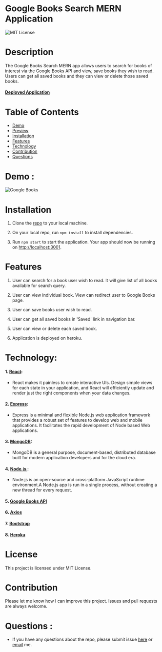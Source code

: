 # Google Books Search MERN Application

![MIT License](https://img.shields.io/badge/license-MIT-green)

# Description

The Google Books Search MERN app allows users to search for books of interest via the Google Books API and view, save books they wish to read. Users can get all saved books and they can view or delete those saved books.

#### **[Deployed Application](https://cartaya1-google-books-search.herokuapp.com/)**

# Table of Contents

* [Demo](#demo)
* [Preview](#application-preview)
* [Installation](#installation)
* [Features](#features)
* [Technology](#technology)
* [Contribution](#contribution)
* [Questions](#Questions)

# Demo : 

![Google Books](client/src/images/GoogleBooksSearch.gif)
<br />

# Installation

1. Clone the [repo](https://github.com/cartaya1/google-books-search-react) to your local machine.

2. On your local repo, run `npm install` to install dependencies.

3. Run `npm start` to start the application. Your app should now be running on <http://localhost:3001>.

# Features

1. User can search for a book user wish to read. It will give list of all books available for search query.

2. User can view individual book. View can redirect user to Google Books page.

3. User can save books user wish to read. 

4. User can get all saved books in 'Saved' link in navigation bar.

5. User can view or delete each saved book.

6. Application is deployed on heroku.

# Technology:

#### 1. [React](https://reactjs.org/):
* React makes it painless to create interactive UIs. Design simple views for each state in your application, and React will efficiently update and render just the right components when your data changes.

#### 2. [Express](https://expressjs.com/):
* Express is a minimal and flexible Node.js web application framework that provides a robust set of features to develop web and mobile applications. It facilitates the rapid development of Node based Web applications.

#### 3. [MongoDB](https://www.mongodb.com/):
* MongoDB is a general purpose, document-based, distributed database built for modern application developers and for the cloud era.

#### 4. [Node.js ](https://nodejs.org/en/):
* Node.js is an open-source and cross-platform JavaScript runtime environment.A Node.js app is run in a single process, without creating a new thread for every request.

#### 5. [Google Books API](https://developers.google.com/books)

#### 6. [Axios](https://www.npmjs.com/package/axios)

#### 7. [Bootstrap](https://getbootstrap.com/)

#### 8. [Heroku](https://www.heroku.com/)

# License

This project is licensed under MIT License.

# Contribution

Please let me know how I can improve this project. Issues and pull requests are always welcome.

# Questions :
* If you have any questions about the repo, please submit issue [here](https://github.com/cartaya1/google-books-search-react/issues/new) or [email](mailto:cartaya1@msn.com) me.